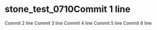 # stone_test_0710Commit 1 line
Commit 2 line
Commit 3 line
Commit 4 line
Commit 5 line
Commit 6 line
